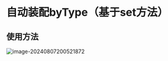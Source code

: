 # 自动装配byType（基于set方法）

## 使用方法

![image-20240807200521872](../../TyporaImage/Spring/image-20240807200521872.png)
